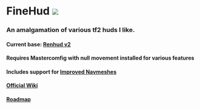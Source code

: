 # FineHud ![](https://dcbadge.vercel.app/api/shield/SDarkrai?style=flat-square&theme=clean-inverted&compact=true)

### An amalgamation of various tf2 huds I like.
#### Current base: [Renhud v2](https://github.com/LunaXCBN/RenHud-V2)

#### Requires Mastercomfig with null movement installed for various features
#### Includes support for [Improved Navmeshes](https://github.com/Asteurisk/TF2-ImprovedNavMesh)

#### [Official Wiki](https://github.com/ShatteredDarkrai/FineHud/wiki)
#### [Roadmap](https://github.com/users/ShatteredDarkrai/projects/1)
